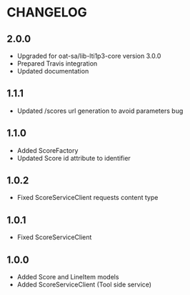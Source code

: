 CHANGELOG
=========

2.0.0
-----

* Upgraded for oat-sa/lib-lti1p3-core version 3.0.0
* Prepared Travis integration
* Updated documentation

1.1.1
-----

* Updated /scores url generation to avoid parameters bug

1.1.0
-----

* Added ScoreFactory
* Updated Score id attribute to identifier

1.0.2
-----

* Fixed ScoreServiceClient requests content type

1.0.1
-----

* Fixed ScoreServiceClient


1.0.0
-----

* Added Score and LineItem models
* Added ScoreServiceClient (Tool side service)
